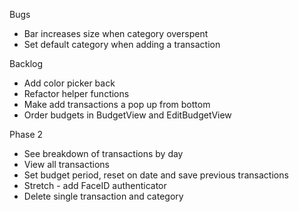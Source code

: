 Bugs
- Bar increases size when category overspent
- Set default category when adding a transaction

Backlog
- Add color picker back
- Refactor helper functions
- Make add transactions a pop up from bottom
- Order budgets in BudgetView and EditBudgetView

Phase 2
  - See breakdown of transactions by day
  - View all transactions
  - Set budget period, reset on date and save previous transactions
  - Stretch - add FaceID authenticator
  - Delete single transaction and category
